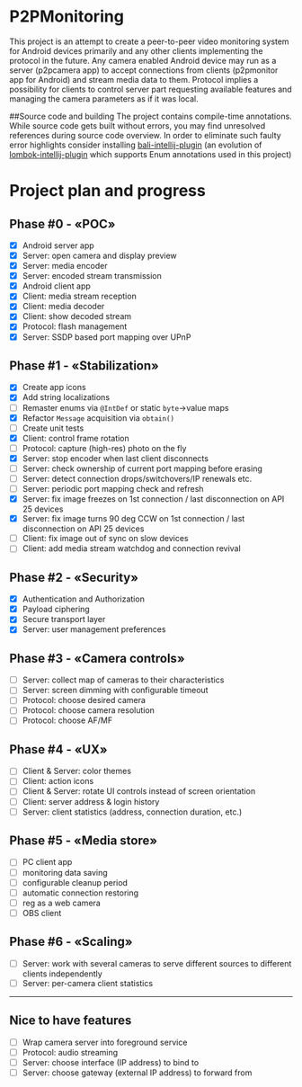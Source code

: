 # P2PMonitoring
This project is an attempt to create a peer-to-peer video monitoring system
for Android devices primarily and any other clients implementing the protocol in the future.
Any camera enabled Android device may run as a server (p2pcamera app)
to accept connections from clients (p2pmonitor app for Android) and stream media data to them.
Protocol implies a possibility for clients to control server part requesting available features
and managing the camera parameters as if it was local.

##Source code and building
The project contains compile-time annotations.
While source code gets built without errors, you may find unresolved references during source code overview.
In order to eliminate such faulty error highlights consider installing
[bali-intellij-plugin](https://github.com/coolsoftrf/bali-intellij-plugin)
(an evolution of [lombok-intellij-plugin](https://github.com/mplushnikov/lombok-intellij-plugin) 
which supports Enum annotations used in this project)

# Project plan and progress
## Phase #0 - «POC»
- [x] Android server app
- [x] Server: open camera and display preview
- [x] Server: media encoder
- [x] Server: encoded stream transmission
- [x] Android client app
- [x] Client: media stream reception
- [x] Client: media decoder
- [x] Client: show decoded stream
- [x] Protocol: flash management
- [x] Server: SSDP based port mapping over UPnP
## Phase #1 - «Stabilization»
- [x] Create app icons
- [x] Add string localizations
- [ ] Remaster enums via `@IntDef` or static `byte`->value maps
- [x] Refactor `Message` acquisition via `obtain()`
- [ ] Create unit tests
- [x] Client: control frame rotation
- [ ] Protocol: capture (high-res) photo on the fly
- [x] Server: stop encoder when last client disconnects
- [ ] Server: check ownership of current port mapping before erasing 
- [ ] Server: detect connection drops/switchovers/IP renewals etc.
- [ ] Server: periodic port mapping check and refresh
- [x] Server: fix image freezes on 1st connection / last disconnection on API 25 devices
- [x] Server: fix image turns 90 deg CCW on 1st connection / last disconnection on API 25 devices
- [ ] Client: fix image out of sync on slow devices
- [ ] Client: add media stream watchdog and connection revival
## Phase #2 - «Security»
- [x] Authentication and Authorization
- [x] Payload ciphering
- [x] Secure transport layer
- [x] Server: user management preferences
## Phase #3 - «Camera controls»
- [ ] Server: collect map of cameras to their characteristics
- [ ] Server: screen dimming with configurable timeout
- [ ] Protocol: choose desired camera
- [ ] Protocol: choose camera resolution
- [ ] Protocol: choose AF/MF
## Phase #4 - «UX»
- [ ] Client & Server: color themes
- [ ] Client: action icons
- [ ] Client & Server: rotate UI controls instead of screen orientation
- [ ] Client: server address & login history
- [ ] Server: client statistics (address, connection duration, etc.)
## Phase #5 - «Media store»
- [ ] PC client app
- [ ] monitoring data saving 
- [ ] configurable cleanup period
- [ ] automatic connection restoring
- [ ] reg as a web camera
- [ ] OBS client
## Phase #6 - «Scaling»
- [ ] Server: work with several cameras to serve different sources to different clients independently
- [ ] Server: per-camera client statistics
---
## Nice to have features
- [ ] Wrap camera server into foreground service
- [ ] Protocol: audio streaming
- [ ] Server: choose interface (IP address) to bind to
- [ ] Server: choose gateway (external IP address) to forward from 
